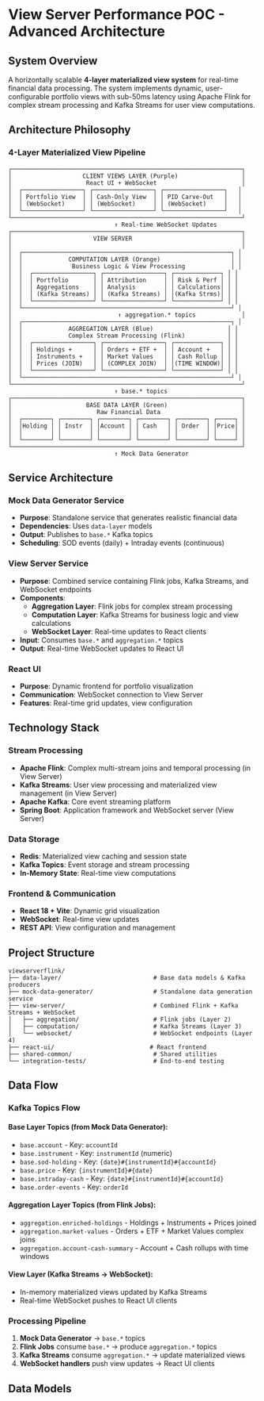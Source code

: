 # View Server Performance POC - Advanced Architecture

## System Overview
A horizontally scalable **4-layer materialized view system** for real-time financial data processing. The system implements dynamic, user-configurable portfolio views with sub-50ms latency using Apache Flink for complex stream processing and Kafka Streams for user view computations.

## Architecture Philosophy

### **4-Layer Materialized View Pipeline**
```
┌─────────────────────────────────────────────────────────────────┐
│                    CLIENT VIEWS LAYER (Purple)                  │
│                     React UI + WebSocket                        │
│  ┌─────────────────┐ ┌─────────────────┐ ┌─────────────────┐   │
│  │ Portfolio View  │ │ Cash-Only View  │ │ PID Carve-Out   │   │
│  │ (WebSocket)     │ │ (WebSocket)     │ │ (WebSocket)     │   │
│  └─────────────────┘ └─────────────────┘ └─────────────────┘   │
└─────────────────────────────────────────────────────────────────┘
                              ↑ Real-time WebSocket Updates
┌─────────────────────────────────────────────────────────────────┐
│                       VIEW SERVER                               │
│                                                                 │
│  ┌───────────────────────────────────────────────────────────┐ │
│  │             COMPUTATION LAYER (Orange)                    │ │
│  │              Business Logic & View Processing             │ │
│  │  ┌─────────────────┐ ┌─────────────────┐ ┌─────────────┐ │ │
│  │  │ Portfolio       │ │ Attribution     │ │ Risk & Perf │ │ │
│  │  │ Aggregations    │ │ Analysis        │ │ Calculations│ │ │
│  │  │ (Kafka Streams) │ │ (Kafka Streams) │ │(Kafka Strms)│ │ │
│  │  └─────────────────┘ └─────────────────┘ └─────────────┘ │ │
│  └───────────────────────────────────────────────────────────┘ │
│                              ↑ aggregation.* topics             │
│  ┌───────────────────────────────────────────────────────────┐ │
│  │             AGGREGATION LAYER (Blue)                     │ │
│  │             Complex Stream Processing (Flink)            │ │
│  │  ┌─────────────────┐ ┌─────────────────┐ ┌─────────────┐ │ │
│  │  │ Holdings +      │ │ Orders + ETF +  │ │ Account +   │ │ │
│  │  │ Instruments +   │ │ Market Values   │ │ Cash Rollup │ │ │
│  │  │ Prices (JOIN)   │ │ (COMPLEX JOIN)  │ │(TIME WINDOW)│ │ │
│  │  └─────────────────┘ └─────────────────┘ └─────────────┘ │ │
│  └───────────────────────────────────────────────────────────┘ │
└─────────────────────────────────────────────────────────────────┘
                              ↑ base.* topics
┌─────────────────────────────────────────────────────────────────┐
│                     BASE DATA LAYER (Green)                     │
│                        Raw Financial Data                       │
│  ┌────────┐ ┌────────┐ ┌────────┐ ┌────────┐ ┌────────┐ ┌─────┐ │
│  │Holding │ │ Instr  │ │Account │ │ Cash   │ │ Order  │ │Price│ │
│  │        │ │        │ │        │ │        │ │        │ │     │ │
│  └────────┘ └────────┘ └────────┘ └────────┘ └────────┘ └─────┘ │
└─────────────────────────────────────────────────────────────────┘
                              ↑ Mock Data Generator
```

## Service Architecture

### **Mock Data Generator Service**
- **Purpose**: Standalone service that generates realistic financial data
- **Dependencies**: Uses `data-layer` models
- **Output**: Publishes to `base.*` Kafka topics
- **Scheduling**: SOD events (daily) + Intraday events (continuous)

### **View Server Service** 
- **Purpose**: Combined service containing Flink jobs, Kafka Streams, and WebSocket endpoints
- **Components**:
  - **Aggregation Layer**: Flink jobs for complex stream processing
  - **Computation Layer**: Kafka Streams for business logic and view calculations  
  - **WebSocket Layer**: Real-time updates to React clients
- **Input**: Consumes `base.*` and `aggregation.*` topics
- **Output**: Real-time WebSocket updates to React UI

### **React UI**
- **Purpose**: Dynamic frontend for portfolio visualization
- **Communication**: WebSocket connection to View Server
- **Features**: Real-time grid updates, view configuration

## Technology Stack

### **Stream Processing**
- **Apache Flink**: Complex multi-stream joins and temporal processing (in View Server)
- **Kafka Streams**: User view processing and materialized view management (in View Server)
- **Apache Kafka**: Core event streaming platform
- **Spring Boot**: Application framework and WebSocket server (View Server)

### **Data Storage**
- **Redis**: Materialized view caching and session state
- **Kafka Topics**: Event storage and stream processing
- **In-Memory State**: Real-time view computations

### **Frontend & Communication**
- **React 18 + Vite**: Dynamic grid visualization  
- **WebSocket**: Real-time view updates
- **REST API**: View configuration and management

## Project Structure

```
viewserverflink/
├── data-layer/                          # Base data models & Kafka producers
├── mock-data-generator/                 # Standalone data generation service
├── view-server/                         # Combined Flink + Kafka Streams + WebSocket
│   ├── aggregation/                     # Flink jobs (Layer 2)
│   ├── computation/                     # Kafka Streams (Layer 3) 
│   └── websocket/                       # WebSocket endpoints (Layer 4)
├── react-ui/                           # React frontend
├── shared-common/                       # Shared utilities
└── integration-tests/                   # End-to-end testing
```

## Data Flow

### **Kafka Topics Flow**

#### **Base Layer Topics** (from Mock Data Generator):
- `base.account` - Key: `accountId`
- `base.instrument` - Key: `instrumentId` (numeric)
- `base.sod-holding` - Key: `{date}#{instrumentId}#{accountId}`
- `base.price` - Key: `{instrumentId}#{date}`
- `base.intraday-cash` - Key: `{date}#{instrumentId}#{accountId}`
- `base.order-events` - Key: `orderId`

#### **Aggregation Layer Topics** (from Flink Jobs):
- `aggregation.enriched-holdings` - Holdings + Instruments + Prices joined
- `aggregation.market-values` - Orders + ETF + Market Values complex joins
- `aggregation.account-cash-summary` - Account + Cash rollups with time windows

#### **View Layer** (Kafka Streams → WebSocket):
- In-memory materialized views updated by Kafka Streams
- Real-time WebSocket pushes to React UI clients

### **Processing Pipeline**

1. **Mock Data Generator** → `base.*` topics
2. **Flink Jobs** consume `base.*` → produce `aggregation.*` topics  
3. **Kafka Streams** consume `aggregation.*` → update materialized views
4. **WebSocket handlers** push view updates → React UI clients

## Data Models
